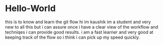 # Hello-World
this is to know and learn the git flow
hi im kaushik im a student and very new to all this but i can assure once i have a clear view of the workflow and techniqes i can provide good results.
i am a fast learner and very good at keeping track of the flow so i think i can pick up my speed quickly.
